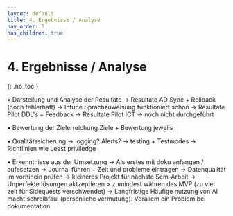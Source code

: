 ```yaml
---
layout: default
title: 4. Ergebnisse / Analyse
nav_order: 5
has_children: true
---
```


# 4. Ergebnisse / Analyse

{: .no_toc }


• Darstellung und Analyse der Resultate
    -> Resultate AD Sync + Rollback (noch fehlerhaft)
    -> Intune Sprachzuweisung funktioniert schon
    -> Resultate Pilot DDL's + Feedback
    -> Resultate Pilot ICT -> noch nicht durchgeführt

• Bewertung der Zielerreichung
 Ziele + Bewertung jeweils

• Qualitätssicherung
    -> logging? Alerts?
    -> testing + Testmodes
    -> Richtlinien wie Least priviledge

• Erkenntnisse aus der Umsetzung
-> Als erstes mit doku anfangen / aufesetzen
-> Journal führen + Zeit und probleme eintragen
-> Datenqualität im vorhinein prüfen
-> kleineres Projekt für nächste Sem-Arbeit
-> Unperfekte lösungen aktzeptieren > zumindest währen des MVP (zu viel zeit für Sidequests verschwendet)
-> Langfristige Häufige nutzung von AI macht schreibfaul (persönliche vermutung). Vorallem ein Problem bei dokumentation.